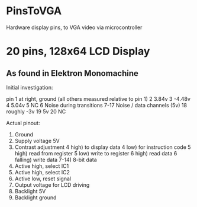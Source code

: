 # PinsToVGA
Hardware display pins, to VGA video via microcontroller


# 20 pins, 128x64 LCD Display

## As found in Elektron Monomachine

Initial investigation:

pin 1 at right, ground
(all others measured relative to pin 1)
2 3.84v
3 -4.48v
4 5.04v
5 NC
6 Noise during transitions
7-17 Noise / data channels (5v)
18 roughly -3v
19 5v
20 NC

Actual pinout:

1) Ground
2) Supply voltage 5V
3) Contrast adjustment
4 high) to display data
4 low) for instruction code
5 high) read from register
5 low) write to register
6 high) read data
6 falling) write data
7-14) 8-bit data
15) Active high, select IC1
16) Active high, select IC2
17) Active low, reset signal
18) Output voltage for LCD driving
19) Backlight 5V
29) Backlight ground
